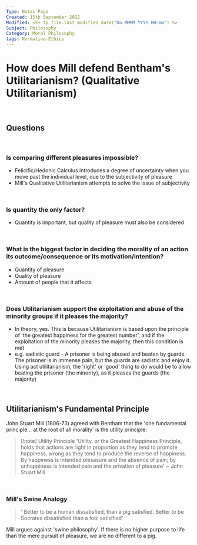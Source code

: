 ```yaml
---
Type: Notes Page
Created: 15th September 2022
Modified: <%+ tp.file.last_modified_date("Do MMMM YYYY HH:mm") %>
Subject: Philosophy
Category: Moral Philosophy
tags: Normative-Ethics
---
```


# How does Mill defend Bentham's Utilitarianism? (Qualitative Utilitarianism)
</br>

## Questions
</br>

### Is comparing different pleasures impossible?

- Felicific/Hedonic Calculus introduces a degree of uncertainty when you move past the individual level, due to the subjectivity of pleasure
- Mill's Qualitative Utilitarianism attempts to solve the issue of subjectivity

</br>

### Is quantity the only factor?

- Quantity is important, but quality of pleasure must also be considered
</br>

### What is the biggest factor in deciding the morality of an action its outcome/consequence or its motivation/intention?

- Quantity of pleasure
- Quality of pleasure
- Amount of people that it affects

</br>

### Does Utilitarianism support the exploitation and abuse of the minority groups if it pleases the majority?

- In theory, yes. This is because Utilitarianism is based upon the principle of 'the greatest happiness for the greatest number', and if the exploitation of the minority pleases the majority, then this condition is met
- e.g. sadistic guard - A prisoner is being abused and beaten by guards. The prisoner is in immense pain, but the guards are sadistic and enjoy it. Using act utilitarianism, the 'right' or 'good' thing to do would be to allow beating the prisoner (the minority), as it pleases the guards (the majority)
</br>


## Utilitarianism's Fundamental Principle

John Stuart Mill (1806-73) agreed with Bentham that the 'one fundamental principle... at the root of all morality' is the utility principle:

> [!note] Utility Principle
> 'Utility, or the Greatest Happiness Principle, holds that actions are right in proportion as they tend to promote happiness, wrong as they tend to produce the reverse of happiness. By happiness is intended plesasure and the absence of pain; by unhappiness is intended pain and the privation of pleasure'
> ~ John Stuart Mill

</br>

### Mill's Swine Analogy

> ' Better to be a human dissatisfied, than a pig satisfied. Better to be Socrates dissatisfied than a fool satisified'

Mill argues against 'swine philosophy'. If there is no higher purpose to life than the mere pursuit of pleasure, we are no different to a pig.

